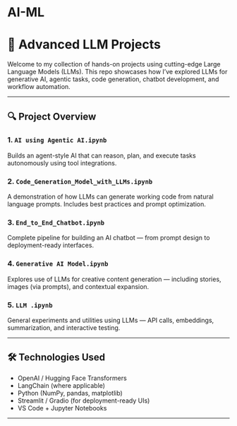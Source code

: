 # AI-ML
# 🧠 Advanced LLM Projects 

Welcome to my collection of hands-on projects using cutting-edge Large Language Models (LLMs). This repo showcases how I’ve explored LLMs for generative AI, agentic tasks, code generation, chatbot development, and workflow automation.

---

## 🔍 Project Overview

### 1. `AI using Agentic AI.ipynb`
Builds an agent-style AI that can reason, plan, and execute tasks autonomously using tool integrations.

### 2. `Code_Generation_Model_with_LLMs.ipynb`
A demonstration of how LLMs can generate working code from natural language prompts. Includes best practices and prompt optimization.

### 3. `End_to_End_Chatbot.ipynb`
Complete pipeline for building an AI chatbot — from prompt design to deployment-ready interfaces.

### 4. `Generative AI Model.ipynb`
Explores use of LLMs for creative content generation — including stories, images (via prompts), and contextual expansion.

### 5. `LLM .ipynb`
General experiments and utilities using LLMs — API calls, embeddings, summarization, and interactive testing.

---

## 🛠️ Technologies Used

- OpenAI / Hugging Face Transformers
- LangChain (where applicable)
- Python (NumPy, pandas, matplotlib)
- Streamlit / Gradio (for deployment-ready UIs)
- VS Code + Jupyter Notebooks

---


